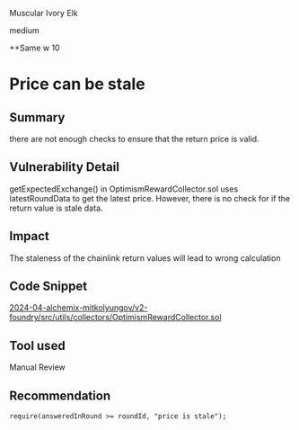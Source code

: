 Muscular Ivory Elk

medium

++Same w 10
# Price can be stale

## Summary

there are not enough checks to ensure that the return price is valid.

## Vulnerability Detail

getExpectedExchange() in OptimismRewardCollector.sol uses latestRoundData to get the latest price. However, there is no check for if the return value is stale data.

## Impact

The staleness of the chainlink return values will lead to wrong calculation

## Code Snippet

[2024-04-alchemix-mitkolyungov/v2-foundry/src/utils/collectors/OptimismRewardCollector.sol](https://github.com/sherlock-audit/2024-04-alchemix/blob/main/v2-foundry/src/utils/collectors/OptimismRewardCollector.sol#L78-L128)

## Tool used

Manual Review

## Recommendation
```solidity
require(answeredInRound >= roundId, "price is stale");
```































































